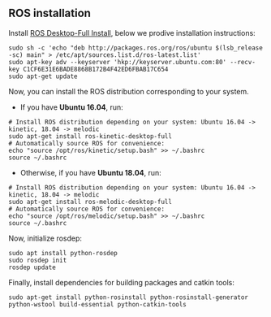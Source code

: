 ## ROS installation

Install [ROS Desktop-Full Install](http://wiki.ros.org/kinetic/Installation), below we prodive installation instructions:
```
sudo sh -c 'echo "deb http://packages.ros.org/ros/ubuntu $(lsb_release -sc) main" > /etc/apt/sources.list.d/ros-latest.list'
sudo apt-key adv --keyserver 'hkp://keyserver.ubuntu.com:80' --recv-key C1CF6E31E6BADE8868B172B4F42ED6FBAB17C654
sudo apt-get update
```

Now, you can install the ROS distribution corresponding to your system.

- If you have **Ubuntu 16.04**, run:
```
# Install ROS distribution depending on your system: Ubuntu 16.04 -> kinetic, 18.04 -> melodic
sudo apt-get install ros-kinetic-desktop-full
# Automatically source ROS for convenience:
echo "source /opt/ros/kinetic/setup.bash" >> ~/.bashrc
source ~/.bashrc
```

- Otherwise, if you have **Ubuntu 18.04**, run:
```
# Install ROS distribution depending on your system: Ubuntu 16.04 -> kinetic, 18.04 -> melodic
sudo apt-get install ros-melodic-desktop-full
# Automatically source ROS for convenience:
echo "source /opt/ros/melodic/setup.bash" >> ~/.bashrc
source ~/.bashrc
```

Now, initialize rosdep:
```
sudo apt install python-rosdep
sudo rosdep init
rosdep update
```

Finally, install dependencies for building packages and catkin tools:
```
sudo apt-get install python-rosinstall python-rosinstall-generator python-wstool build-essential python-catkin-tools
```
